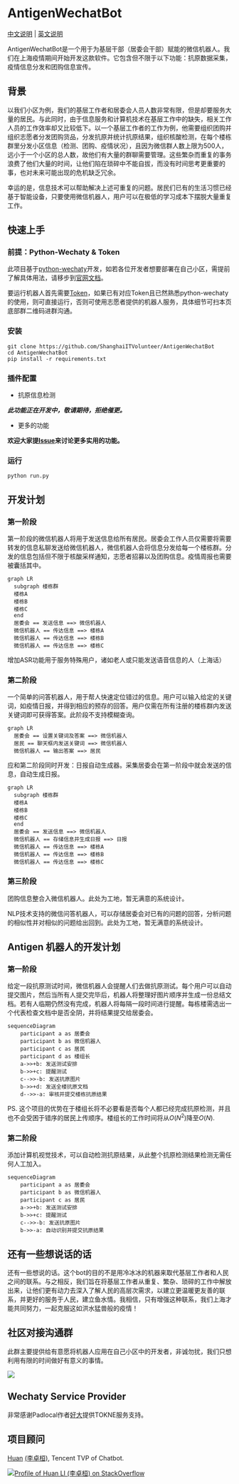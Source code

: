 # AntigenWechatBot 

[中文说明](README.md) | [英文说明](README.EN.md)

AntigenWechatBot是一个用于为基层干部（居委会干部）赋能的微信机器人。我们在上海疫情期间开始开发这款软件。它包含但不限于以下功能：抗原数据采集，疫情信息分发和团购信息宣传。

## 背景

以我们小区为例，我们的基层工作者和居委会人员人数非常有限，但是却要服务大量的居民。与此同时，由于信息服务和计算机技术在基层工作中的缺失，相关工作人员的工作效率却又比较低下。以一个基层工作者的工作为例，他需要组织团购并组织志愿者分发团购货品，分发抗原并统计抗原结果，组织核酸检测，在每个楼栋群里分发小区信息（检测、团购、疫情状况），且因为微信群人数上限为500人，远小于一个小区的总人数，故他们有大量的群聊需要管理。这些繁杂而重复的事务浪费了他们大量的时间，让他们陷在琐碎中不能自拔，而没有时间思考更重要的事，也对未来可能出现的危机缺乏冗余。

幸运的是，信息技术可以帮助解决上述可重复的问题。居民们已有的生活习惯已经基于智能设备，只要使用微信机器人，用户可以在极低的学习成本下摆脱大量重复工作。

## 快速上手

### 前提：Python-Wechaty & Token

此项目基于[python-wechaty](https://github.com/wechaty/python-wechaty)开发，如若各位开发者想要部署在自己小区，需提前了解具体用法，请移步到[官网文档](https://wechaty.readthedocs.io/zh_CN/latest/)。

要运行机器人首先需要[Token](https://wechaty.js.org/docs/puppet-services/tokens/)，如果已有对应Token且已然熟悉python-wechaty的使用，则可直接运行，否则可使用志愿者提供的机器人服务，具体细节可扫本页底部群二维码进群沟通。

### 安装 

```shell
git clone https://github.com/ShanghaiITVolunteer/AntigenWechatBot
cd AntigenWechatBot
pip install -r requirements.txt
```

### 插件配置



* 抗原信息检测

***此功能正在开发中，敬请期待，拒绝催更。***

* 更多的功能

**欢迎大家提[Issue](https://github.com/ShanghaiITVolunteer/AntigenWechatBot/issues/new)来讨论更多实用的功能。**


### 运行

```shell
python run.py
```
## 开发计划

### 第一阶段

第一阶段的微信机器人将用于发送信息给所有居民。居委会工作人员仅需要将需要转发的信息私聊发送给微信机器人，微信机器人会将信息分发给每一个楼栋群。分发的信息包括但不限于核酸采样通知，志愿者招募以及团购信息。疫情周报也需要被囊括其中。

```mermaid
graph LR
  subgraph 楼栋群
  楼栋A
  楼栋B
  楼栋C
  end
  居委会 == 发送信息 ==> 微信机器人
  微信机器人 == 传达信息 ==> 楼栋A
  微信机器人 == 传达信息 ==> 楼栋B
  微信机器人 == 传达信息 ==> 楼栋C
```

增加ASR功能用于服务特殊用户，诸如老人或只能发送语音信息的人（上海话）

### 第二阶段

一个简单的问答机器人，用于帮人快速定位错过的信息。用户可以输入给定的关键词，如疫情日报，并得到相应的预存的回答。用户仅需在所有注册的楼栋群内发送关键词即可获得答案。此阶段不支持模糊查询。

```mermaid
graph LR
  居委会 == 设置关键词及答案 ==> 微信机器人
  居民 == 聊天框内发送关键词 ==> 微信机器人
  微信机器人 == 输出答案 ==> 居民
```

应和第二阶段同时开发：日报自动生成器。采集居委会在第一阶段中就会发送的信息，自动生成日报。

```mermaid
graph LR
  subgraph 楼栋群
  楼栋A
  楼栋B
  楼栋C
  end
  居委会 == 发送信息 ==> 微信机器人
  微信机器人 == 存储信息并生成日报 ==> 日报
  微信机器人 == 传达信息 ==> 楼栋A
  微信机器人 == 传达信息 ==> 楼栋B
  微信机器人 == 传达信息 ==> 楼栋C
```

### 第三阶段

团购信息整合入微信机器人。此处为工地，暂无满意的系统设计。

NLP技术支持的微信问答机器人，可以存储居委会对已有的问题的回答，分析问题的相似性并对相似的问题给出回到。此处为工地，暂无满意的系统设计。

## Antigen 机器人的开发计划
### 第一阶段

给定一段抗原测试时间，微信机器人会提醒人们去做抗原测试。每个用户可以自动提交图片，然后当所有人提交完毕后，机器人将整理好图片顺序并生成一份总结文档。若有人临期仍然没有完成，机器人将每隔一段时间进行提醒。每栋楼需选出一个代表检查文档中是否全阴，并将结果提交给居委会。

```mermaid
sequenceDiagram
    participant a as 居委会
    participant b as 微信机器人
    participant c as 居民
    participant d as 楼组长
    a->>+b: 发送测试安排
    b->>+c: 提醒测试
    c-->>-b: 发送抗原图片
    b->>+d: 发送全楼抗原文档
    d-->>-a: 审核并提交楼栋抗原结果
```


PS. 这个项目的优势在于楼组长将不必要看是否每个人都已经完成抗原检测，并且也不会受困于错序的居民上传顺序。楼组长的工作时间将从$O(N^2)$降至$O(N)$.
    
### 第二阶段

添加计算机视觉技术，可以自动检测抗原结果，从此整个抗原检测结果检测无需任何人工加入。

```mermaid
sequenceDiagram
    participant a as 居委会
    participant b as 微信机器人
    participant c as 居民
    a->>+b: 发送测试安排
    b->>+c: 提醒测试
    c-->>-b: 发送抗原图片
    b->>-a: 自动识别并提交抗原结果
```

## 还有一些想说话的话

还有一些想说的话。这个bot的目的不是用冷冰冰的机器来取代基层工作者和人民之间的联系。与之相反，我们旨在将基层工作者从重复、繁杂、琐碎的工作中解放出来，让他们更有动力去深入了解人民的高层次需求，以建立更温暖更友善的联系，并更好的服务于人民，建立鱼水情。我相信，只有增强这种联系，我们上海才能共同努力，一起克服这如洪水猛兽般的疫情！

## 社区对接沟通群

此群主要提供给有意愿将机器人应用在自己小区中的开发者，非诚勿扰，我们只想利用有限的时间做好有意义的事情。

![](./asset/room-qrcode.jpg)

## Wechaty Service Provider

非常感谢Padlocal作者[好大](https://github.com/padlocal)提供TOKNE服务支持。

## 项目顾问


[Huan](https://github.com/huan) [(李卓桓)](http://linkedin.com/in/zixia), Tencent TVP of Chatbot.

[![Profile of Huan LI (李卓桓) on StackOverflow](https://stackoverflow.com/users/flair/1123955.png)](https://stackoverflow.com/users/1123955/huan)

